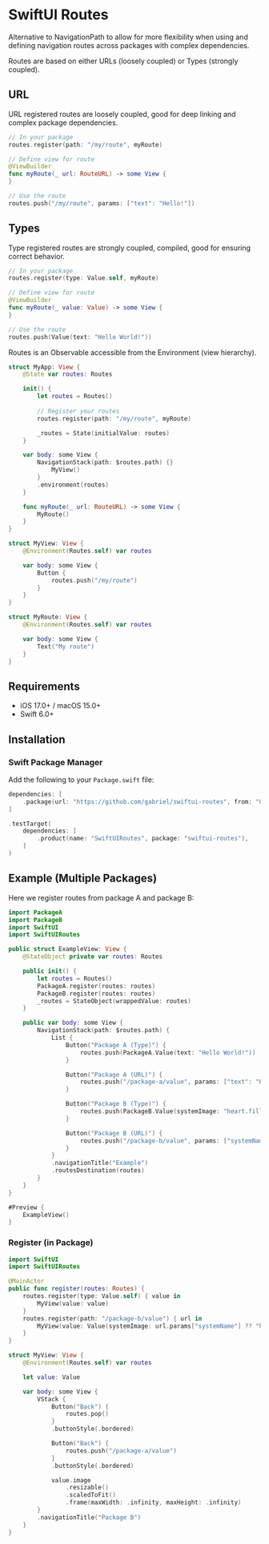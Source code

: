 # SwiftUI Routes

Alternative to NavigationPath to allow for more flexibility when using and defining navigation routes across packages with complex dependencies.

Routes are based on either URLs (loosely coupled) or Types (strongly coupled).

## URL

URL registered routes are loosely coupled, good for deep linking and complex package dependencies.

```swift
// In your package
routes.register(path: "/my/route", myRoute)

// Define view for route
@ViewBuilder
func myRoute(_ url: RouteURL) -> some View {
}

// Use the route
routes.push("/my/route", params: ["text": "Hello!"])
```

## Types

Type registered routes are strongly coupled, compiled, good for ensuring correct behavior.

```swift
// In your package
routes.register(type: Value.self, myRoute)

// Define view for route
@ViewBuilder
func myRoute(_ value: Value) -> some View {
}

// Use the route
routes.push(Value(text: "Hello World!"))
```

Routes is an Observable accessible from the Environment (view hierarchy).

```swift
struct MyApp: View {
    @State var routes: Routes

    init() {
        let routes = Routes()
        
        // Register your routes
        routes.register(path: "/my/route", myRoute)

        _routes = State(initialValue: routes)
    }

    var body: some View {
        NavigationStack(path: $routes.path) {}
            MyView()                
        }
        .environment(routes)
    }

    func myRoute(_ url: RouteURL) -> some View {
        MyRoute()
    }
}

struct MyView: View {
    @Environment(Routes.self) var routes

    var body: some View {
        Button {
            routes.push("/my/route")
        }
    }
}

struct MyRoute: View {
    @Environment(Routes.self) var routes

    var body: some View {
        Text("My route")
    }
}
```

## Requirements

- iOS 17.0+ / macOS 15.0+
- Swift 6.0+

## Installation

### Swift Package Manager

Add the following to your `Package.swift` file:

```swift
dependencies: [
    .package(url: "https://github.com/gabriel/swiftui-routes", from: "0.1.3")
]

.testTarget(
    dependencies: [
        .product(name: "SwiftUIRoutes", package: "swiftui-routes"),
    ]
)
```

## Example (Multiple Packages)

Here we register routes from package A and package B:

```swift
import PackageA
import PackageB
import SwiftUI
import SwiftUIRoutes

public struct ExampleView: View {
    @StateObject private var routes: Routes

    public init() {
        let routes = Routes()
        PackageA.register(routes: routes)
        PackageB.register(routes: routes)
        _routes = StateObject(wrappedValue: routes)
    }

    public var body: some View {
        NavigationStack(path: $routes.path) {
            List {
                Button("Package A (Type)") {
                    routes.push(PackageA.Value(text: "Hello World!"))
                }

                Button("Package A (URL)") {
                    routes.push("/package-a/value", params: ["text": "Hello!"])
                }

                Button("Package B (Type)") {
                    routes.push(PackageB.Value(systemImage: "heart.fill"))
                }

                Button("Package B (URL)") {
                    routes.push("/package-b/value", params: ["systemName": "heart"])
                }
            }
            .navigationTitle("Example")
            .routesDestination(routes)
        }
    }
}

#Preview {
    ExampleView()
}
```

### Register (in Package)

```swift
import SwiftUI
import SwiftUIRoutes

@MainActor
public func register(routes: Routes) {
    routes.register(type: Value.self) { value in
        MyView(value: value)
    }
    routes.register(path: "/package-b/value") { url in
        MyView(value: Value(systemImage: url.params["systemName"] ?? "heart.fill"))
    }
}

struct MyView: View {
    @Environment(Routes.self) var routes

    let value: Value

    var body: some View {
        VStack {
            Button("Back") {
                routes.pop()
            }
            .buttonStyle(.bordered)

            Button("Back") {
                routes.push("/package-a/value")
            }
            .buttonStyle(.bordered)

            value.image
                .resizable()
                .scaledToFit()
                .frame(maxWidth: .infinity, maxHeight: .infinity)
        }
        .navigationTitle("Package B")
    }
}

```
